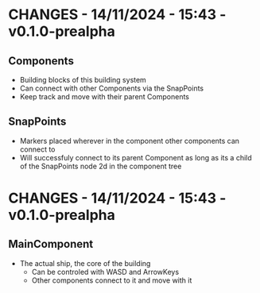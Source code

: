 # CHANGES - 14/11/2024 - 15:43 - v0.1.0-prealpha

## Components

-   Building blocks of this building system
-   Can connect with other Components via the SnapPoints
-   Keep track and move with their parent Components

## SnapPoints

-   Markers placed wherever in the component other components can connect to
-   Will successfuly connect to its parent Component as long as its a child of the SnapPoints node 2d in the component tree

# CHANGES - 14/11/2024 - 15:43 - v0.1.0-prealpha

## MainComponent

-   The actual ship, the core of the building
    -   Can be controled with WASD and ArrowKeys
    -   Other components connect to it and move with it
